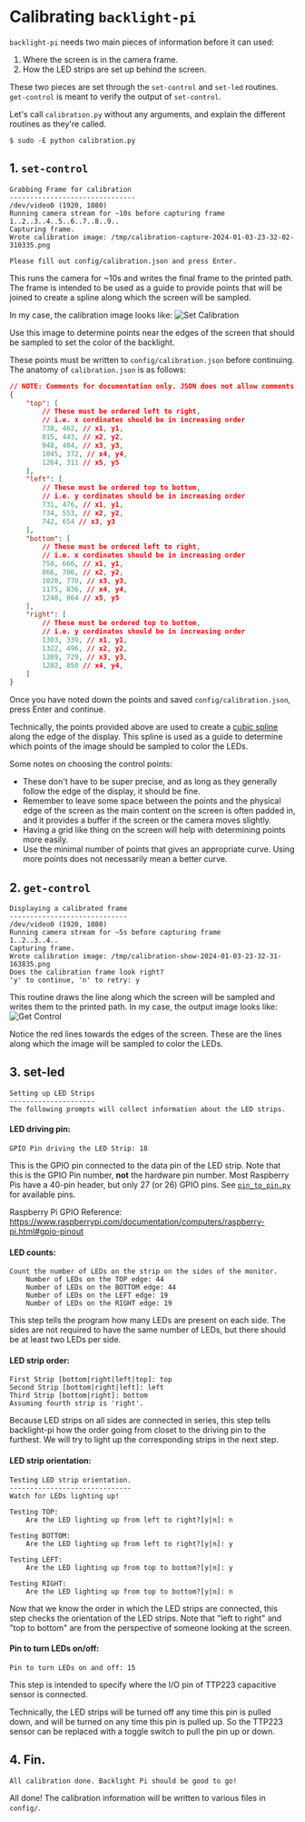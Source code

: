 # Calibrating `backlight-pi`

`backlight-pi` needs two main pieces of information before it can used:
1. Where the screen is in the camera frame.
2. How the LED strips are set up behind the screen.

These two pieces are set through the `set-control` and `set-led` routines.
`get-control` is meant to verify the output of `set-control`.

Let's call `calibration.py` without any arguments, and  explain the different
routines as they're called.


```
$ sudo -E python calibration.py
```

## 1. `set-control`
```
Grabbing Frame for calibration
-------------------------------
/dev/video0 (1920, 1080)
Running camera stream for ~10s before capturing frame
1..2..3..4..5..6..7..8..9..
Capturing frame.
Wrote calibration image: /tmp/calibration-capture-2024-01-03-23-32-02-310335.png

Please fill out config/calibration.json and press Enter.
```

This runs the camera for ~10s and writes the final frame to the printed path.
The frame is intended to be used as a guide to provide points that will be
joined to create a spline along which the screen will be sampled.

In my case, the calibration image looks like:
![Set Calibration](./imgs/calibration-capture.png)

Use this image to determine points near the edges of the screen that should be
sampled to set the color of the backlight.

These points must be written to `config/calibration.json` before continuing.
The anatomy of `calibration.json` is as follows:
```json
// NOTE: Comments for documentation only. JSON does not allow comments.
{
    "top": [
        // These must be ordered left to right,
        // i.e. x cordinates should be in increasing order
        738, 462, // x1, y1,
        815, 443, // x2, y2,
        948, 404, // x3, y3,
        1045, 372, // x4, y4,
        1264, 311 // x5, y5
    ],
    "left": [
        // These must be ordered top to bottom,
        // i.e. y cordinates should be in increasing order
        731, 476, // x1, y1,
        734, 553, // x2, y2,
        742, 654 // x3, y3
    ],
    "bottom": [
        // These must be ordered left to right,
        // i.e. x cordinates should be in increasing order
        750, 666, // x1, y1,
        866, 706, // x2, y2,
        1020, 770, // x3, y3,
        1175, 836, // x4, y4,
        1248, 864 // x5, y5
    ],
    "right": [
        // These must be ordered top to bottom,
        // i.e. y cordinates should be in increasing order
        1303, 339, // x1, y1,
        1322, 496, // x2, y2,
        1309, 729, // x3, y3,
        1282, 850 // x4, y4,
    ]
}
```

Once you have noted down the points and saved `config/calibration.json`, press
Enter and continue.

Technically, the points provided above are used to create a
[cubic spline](https://mathworld.wolfram.com/CubicSpline.html) along the edge of
the display. This spline is used as a guide to determine which points of the
image should be sampled to color the LEDs.

Some notes on choosing the control points:
- These don't have to be super precise, and as long as they generally follow
  the edge of the display, it should be fine.
- Remember to leave some space between the points and the physical edge of the
  screen as the main content on the screen is often padded in, and it provides a
  buffer if the screen or the camera moves slightly.
- Having a grid like thing on the screen will help with determining points more
  easily.
- Use the minimal number of points that gives an appropriate curve. Using more
  points does not necessarily mean a better curve.

## 2. `get-control`
```
Displaying a calibrated frame
-----------------------------
/dev/video0 (1920, 1080)
Running camera stream for ~5s before capturing frame
1..2..3..4..
Capturing frame.
Wrote calibration image: /tmp/calibration-show-2024-01-03-23-32-31-163835.png
Does the calibration frame look right?
'y' to continue, 'n' to retry: y
```

This routine draws the line along which the screen will be sampled and writes
them to the printed path. In my case, the output image looks like:
![Get Control](./imgs/calibration-show.png)

Notice the red lines towards the edges of the screen. These are the lines along
which the image will be sampled to color the LEDs.

## 3. set-led
```
Setting up LED Strips
---------------------
The following prompts will collect information about the LED strips.
```

#### LED driving pin:
```
GPIO Pin driving the LED Strip: 18
```
This is the GPIO pin connected to the data pin of the LED strip.
Note that this is the GPIO Pin number, **not** the hardware pin number.
Most Raspberry Pis have a 40-pin header, but only 27 (or 26) GPIO pins. See
[`pin_to_pin.py`](/pin_to_pin.py) for available pins.

Raspberry Pi GPIO Reference:
https://www.raspberrypi.com/documentation/computers/raspberry-pi.html#gpio-pinout


#### LED counts:
```
Count the number of LEDs on the strip on the sides of the monitor.
    Number of LEDs on the TOP edge: 44
    Number of LEDs on the BOTTOM edge: 44
    Number of LEDs on the LEFT edge: 19
    Number of LEDs on the RIGHT edge: 19
```

This step tells the program how many LEDs are present on each side. The
sides are not required to have the same number of LEDs, but there should be at
least two LEDs per side.

#### LED strip order:
```
First Strip [bottom|right|left|top]: top
Second Strip [bottom|right|left]: left
Third Strip [bottom|right]: bottom
Assuming fourth strip is 'right'.
```
Because LED strips on all sides are connected in series, this step tells
backlight-pi how the order going from closet to the driving pin to the
furthest. We will try to light up the corresponding strips in the next step.

#### LED strip orientation:
```
Testing LED strip orientation.
------------------------------
Watch for LEDs lighting up!

Testing TOP:
    Are the LED lighting up from left to right?[y|n]: n

Testing BOTTOM:
    Are the LED lighting up from left to right?[y|n]: y

Testing LEFT:
    Are the LED lighting up from top to bottom?[y|n]: y

Testing RIGHT:
    Are the LED lighting up from top to bottom?[y|n]: n
```
Now that we know the order in which the LED strips are connected, this step
checks the orientation of the LED strips. Note that "left to right" and "top
to bottom" are from the perspective of someone looking at the screen.

#### Pin to turn LEDs on/off:
```
Pin to turn LEDs on and off: 15
```
This step is intended to specify where the I/O pin of TTP223 capacitive sensor
is connected.

Technically, the LED strips will be turned off any time this pin is pulled down,
and will be turned on any time this pin is pulled up. So the TTP223 sensor can
be replaced with a toggle switch to pull the pin up or down.

## 4. Fin.
```
All calibration done. Backlight Pi should be good to go!
```
All done! The calibration information will be written to various files in
`config/`.
